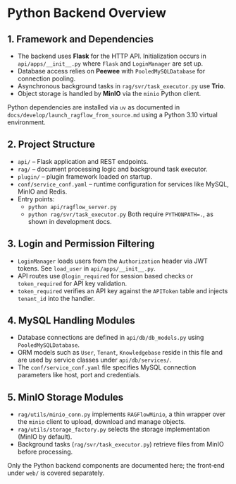 # Python Backend Overview

## 1. Framework and Dependencies
- The backend uses **Flask** for the HTTP API. Initialization occurs in `api/apps/__init__.py` where `Flask` and `LoginManager` are set up.
- Database access relies on **Peewee** with `PooledMySQLDatabase` for connection pooling.
- Asynchronous background tasks in `rag/svr/task_executor.py` use **Trio**.
- Object storage is handled by **MinIO** via the `minio` Python client.

Python dependencies are installed via `uv` as documented in `docs/develop/launch_ragflow_from_source.md` using a Python 3.10 virtual environment.

## 2. Project Structure
- `api/` – Flask application and REST endpoints.
- `rag/` – document processing logic and background task executor.
- `plugin/` – plugin framework loaded on startup.
- `conf/service_conf.yaml` – runtime configuration for services like MySQL, MinIO and Redis.
- Entry points:
  - `python api/ragflow_server.py`
  - `python rag/svr/task_executor.py`
  Both require `PYTHONPATH=.`, as shown in development docs.

## 3. Login and Permission Filtering
- `LoginManager` loads users from the `Authorization` header via JWT tokens. See `load_user` in `api/apps/__init__.py`.
- API routes use `@login_required` for session based checks or `token_required` for API key validation.
- `token_required` verifies an API key against the `APIToken` table and injects `tenant_id` into the handler.

## 4. MySQL Handling Modules
- Database connections are defined in `api/db/db_models.py` using `PooledMySQLDatabase`.
- ORM models such as `User`, `Tenant`, `Knowledgebase` reside in this file and are used by service classes under `api/db/services/`.
- The `conf/service_conf.yaml` file specifies MySQL connection parameters like host, port and credentials.

## 5. MinIO Storage Modules
- `rag/utils/minio_conn.py` implements `RAGFlowMinio`, a thin wrapper over the `minio` client to upload, download and manage objects.
- `rag/utils/storage_factory.py` selects the storage implementation (MinIO by default).
- Background tasks (`rag/svr/task_executor.py`) retrieve files from MinIO before processing.

Only the Python backend components are documented here; the front‑end under `web/` is covered separately.
